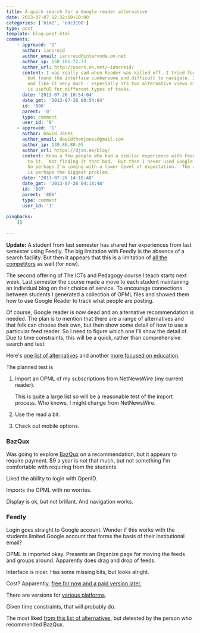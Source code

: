 ```yaml
---
title: A quick search for a Google reader alternative
date: 2013-07-07 12:32:50+10:00
categories: ['bim2', 'edc3100']
type: post
template: blog-post.html
comments:
    - approved: '1'
      author: iancreid
      author_email: iancreid@internode.on.net
      author_ip: 150.101.72.73
      author_url: http://users.on.net/~iancreid/
      content: I was really sad when Reader was killed off. I tried feedly for a while
        but found the interface cumbersome and difficult to navigate. I now use netvibes
        and like it very much - especially its two alternative views of the feeds - each
        is useful for different types of tasks.
      date: '2013-07-26 10:54:04'
      date_gmt: '2013-07-26 00:54:04'
      id: '806'
      parent: '0'
      type: comment
      user_id: '0'
    - approved: '1'
      author: David Jones
      author_email: davidthomjones@gmail.com
      author_ip: 139.86.80.65
      author_url: https://djon.es/blog/
      content: Know a few people who had a similar experience with Feedly. I'm adapting
        to it.  Not finding it that bad.  But then I never used Google Reader in anger.
        So perhaps I'm coming with a lower level of expectation.  The absence of search
        is perhaps the biggest problem.
      date: '2013-07-26 14:18:48'
      date_gmt: '2013-07-26 04:18:48'
      id: '807'
      parent: '806'
      type: comment
      user_id: '1'
    
pingbacks:
    []
    
---
```

**Update:** A student from last semester has shared her experiences from last semester using Feedly. The big limitation with Feedly is the absence of a search facility. But then it appears that this is a limitation of [all the competitors](http://www.fastcolabs.com/3007556/tracking/lessons-google-reader-reaction) as well (for now).

The second offering of The ICTs and Pedagogy course I teach starts next week. Last semester the course made a move to each student maintaining an individual blog on their choice of service. To encourage connections between students I generated a collection of OPML files and showed them how to use Google Reader to track what people are posting.

Of course, Google reader is now dead and an alternative recommendation is needed. The plan is to mention that there are a range of alternatives and that folk can choose their own, but then show some detail of how to use a particular feed reader. So I need to figure which one I'll show the detail of. Due to time constraints, this will be a quick, rather than comprehensive search and test.

Here's [one list of alternatives](http://alternativeto.net/software/google-reader/) and another [more focused on education](http://theedublogger.com/2013/05/16/google-reader/).

The planned test is

1. Import an OPML of my subscriptions from NetNewsWire (my current reader).
    
    This is quite a large list so will be a reasonable test of the import process. Who knows, I might change from NetNewsWire.
    
2. Use the read a bit.
3. Check out mobile options.

### BazQux

Was going to explore [BazQux](http://bazqux.com/) on a recommendation, but it appears to require payment. $9 a year is not that much, but not something I'm comfortable with requiring from the students.

Liked the ability to login with OpenID.

Imports the OPML with no worries.

Display is ok, but not brillant. And navigation works.

### Feedly

Login goes straight to Google account. Wonder if this works with the students limited Google account that forms the basis of their institutional email?

OPML is imported okay. Presents an Organize page for moving the feeds and groups around. Apparently does drag and drop of feeds.

Interface is nicer. Has some missing bits, but looks alright.

Cost? Apparently, [free for now and a paid version later.](http://feedly.uservoice.com/knowledgebase/articles/178768-is-there-a-paid-version-)

There are versions for [various platforms](http://feedly.uservoice.com/knowledgebase/articles/182102-on-which-devices-can-i-use-feedly-).

Given time constraints, that will probably do.

The most liked [from this list of alternatives](http://alternativeto.net/software/google-reader/), but detested by the person who recommended BazQux.